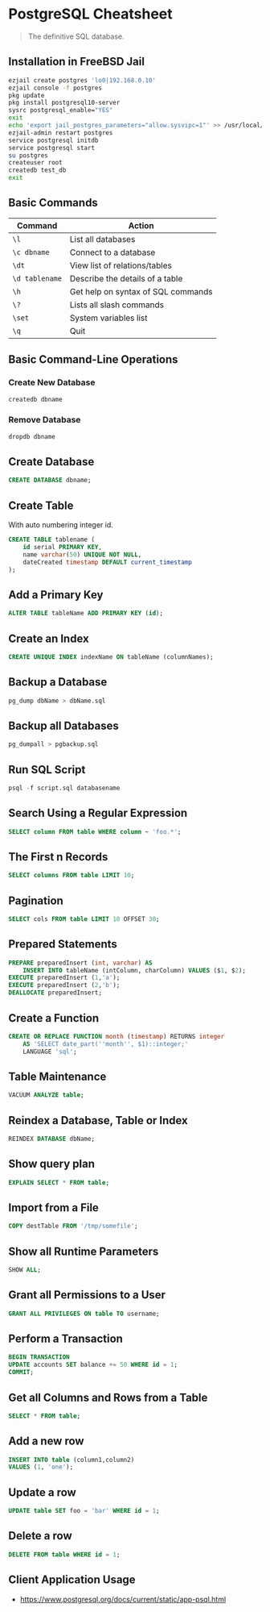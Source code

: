 # PostgreSQL Cheatsheet

> The definitive SQL database.

## Installation in FreeBSD Jail

```sh
ezjail create postgres 'lo0|192.168.0.10'
ezjail console -f postgres
pkg update
pkg install postgresql10-server
sysrc postgresql_enable="YES"
exit
echo 'export jail_postgres_parameters="allow.sysvipc=1"' >> /usr/local/etc/ezjail/postgres
ezjail-admin restart postgres
service postgresql initdb
service postgresql start
su postgres
createuser root
createdb test_db
exit
```

## Basic Commands

Command        | Action
-------------- | ----------------------------------
`\l`           | List all databases
`\c dbname`    | Connect to a database
`\dt`          | View list of relations/tables
`\d tablename` | Describe the details of a table
`\h`           | Get help on syntax of SQL commands
`\?`           | Lists all slash commands
`\set`         | System variables list
`\q`           | Quit

## Basic Command-Line Operations

### Create New Database

```sh
createdb dbname
```

### Remove Database

```sh
dropdb dbname
```

## Create Database
```sql
CREATE DATABASE dbname;
```

## Create Table
With auto numbering integer id.
```sql
CREATE TABLE tablename (
    id serial PRIMARY KEY,
    name varchar(50) UNIQUE NOT NULL,
    dateCreated timestamp DEFAULT current_timestamp
);
```

## Add a Primary Key
```sql
ALTER TABLE tableName ADD PRIMARY KEY (id);
```

## Create an Index
```sql
CREATE UNIQUE INDEX indexName ON tableName (columnNames);
```

## Backup a Database
```sql
pg_dump dbName > dbName.sql
```

## Backup all Databases
```sql
pg_dumpall > pgbackup.sql
```

## Run SQL Script
```sql
psql -f script.sql databasename
```

## Search Using a Regular Expression
```sql
SELECT column FROM table WHERE column ~ 'foo.*';
```

## The First n Records
```sql
SELECT columns FROM table LIMIT 10;
```

## Pagination
```sql
SELECT cols FROM table LIMIT 10 OFFSET 30;
```

## Prepared Statements
```sql
PREPARE preparedInsert (int, varchar) AS
    INSERT INTO tableName (intColumn, charColumn) VALUES ($1, $2);
EXECUTE preparedInsert (1,'a');
EXECUTE preparedInsert (2,'b');
DEALLOCATE preparedInsert;
```

## Create a Function
```sql
CREATE OR REPLACE FUNCTION month (timestamp) RETURNS integer
    AS 'SELECT date_part(''month'', $1)::integer;'
    LANGUAGE 'sql';
```

## Table Maintenance
```sql
VACUUM ANALYZE table;
```

## Reindex a Database, Table or Index
```sql
REINDEX DATABASE dbName;
```

## Show query plan
```sql
EXPLAIN SELECT * FROM table;
```

## Import from a File
```sql
COPY destTable FROM '/tmp/somefile';
```

## Show all Runtime Parameters
```sql
SHOW ALL;
```

## Grant all Permissions to a User
```sql
GRANT ALL PRIVILEGES ON table TO username;
```

## Perform a Transaction
```sql
BEGIN TRANSACTION
UPDATE accounts SET balance += 50 WHERE id = 1;
COMMIT;
```

## Get all Columns and Rows from a Table
```sql
SELECT * FROM table;
```

## Add a new row
```sql
INSERT INTO table (column1,column2)
VALUES (1, 'one');
```

## Update a row
```sql
UPDATE table SET foo = 'bar' WHERE id = 1;
```

## Delete a row
```sql
DELETE FROM table WHERE id = 1;
```

## Client Application Usage

* https://www.postgresql.org/docs/current/static/app-psql.html

